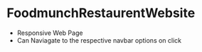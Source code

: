 # FoodmunchRestaurentWebsite
- Responsive Web Page
- Can Naviagate to the respective navbar options on click
